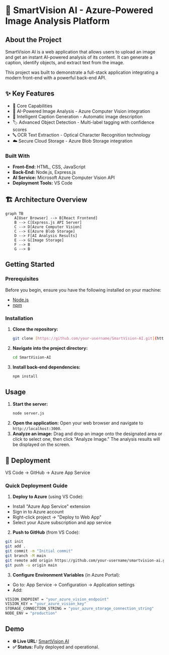 # 🧠 SmartVision AI - Azure-Powered Image Analysis Platform

## About the Project
SmartVision AI is a web application that allows users to upload an image and get an instant AI-powered analysis of its content. It can generate a caption, identify objects, and extract text from the image.

This project was built to demonstrate a full-stack application integrating a modern front-end with a powerful back-end API.

## ✨ Key Features
- 🎯 Core Capabilities
- 🤖 AI-Powered Image Analysis - Azure Computer Vision integration
- 📝 Intelligent Caption Generation - Automatic image description
- 🏷️ Advanced Object Detection - Multi-label tagging with confidence scores
- 🔤 OCR Text Extraction - Optical Character Recognition technology
- ☁️ Secure Cloud Storage - Azure Blob Storage integration

### Built With
* **Front-End:** HTML, CSS, JavaScript
* **Back-End:** Node.js, Express.js
* **AI Service:** Microsoft Azure Computer Vision API
* **Deployment Tools:** VS Code
  
## 🏗️ Architecture Overview
```mermaid
graph TB
    A[User Browser] --> B[React Frontend]
    B --> C[Express.js API Server]
    C --> D[Azure Computer Vision]
    C --> E[Azure Blob Storage]
    D --> F[AI Analysis Results]
    E --> G[Image Storage]
    F --> B
    G --> B
```

## Getting Started

### Prerequisites
Before you begin, ensure you have the following installed on your machine:
* [Node.js](https://nodejs.org/)
* [npm](https://www.npmjs.com/)

### Installation

1.  **Clone the repository:**
    ```bash
    git clone [https://github.com/your-username/SmartVision-AI.git](https://github.com/your-username/SmartVision-AI.git)
    ```
2.  **Navigate into the project directory:**
    ```bash
    cd SmartVision-AI
    ```
3.  **Install back-end dependencies:**
    ```bash
    npm install
    ```

## Usage

1.  **Start the server:**
    ```bash
    node server.js
    ```
2.  **Open the application:**
    Open your web browser and navigate to `http://localhost:3000`.
3.  **Analyze an image:**
    Drag and drop an image onto the designated area or click to select one, then click "Analyze Image." The analysis results will be displayed on the screen.

## 🚀 Deployment
VS Code → GitHub → Azure App Service

### **Quick Deployment Guide**

1. **Deploy to Azure** (using VS Code):
- Install "Azure App Service" extension
- Sign in to Azure account
- Right-click project → "Deploy to Web App"
- Select your Azure subscription and app service

2. **Push to GitHub** (from VS Code):
```bash
git init
git add .
git commit -m "Initial commit"
git branch -M main
git remote add origin https://github.com/your-username/smartvision-ai.git
git push -u origin main
```

3. **Configure Environment Variables** (in Azure Portal):
- Go to: App Service → Configuration → Application settings
- Add:
```bash
VISION_ENDPOINT = "your_azure_vision_endpoint"
VISION_KEY = "your_azure_vision_key" 
STORAGE_CONNECTION_STRING = "your_azure_storage_connection_string"
NODE_ENV = "production"
```
 
## Demo
- **🌐 Live URL:** [SmartVision AI](https://smartvision-app-dkgwgmfpgnbhanck.eastasia-01.azurewebsites.net/)
- **✅ Status:** Fully deployed and operational.
